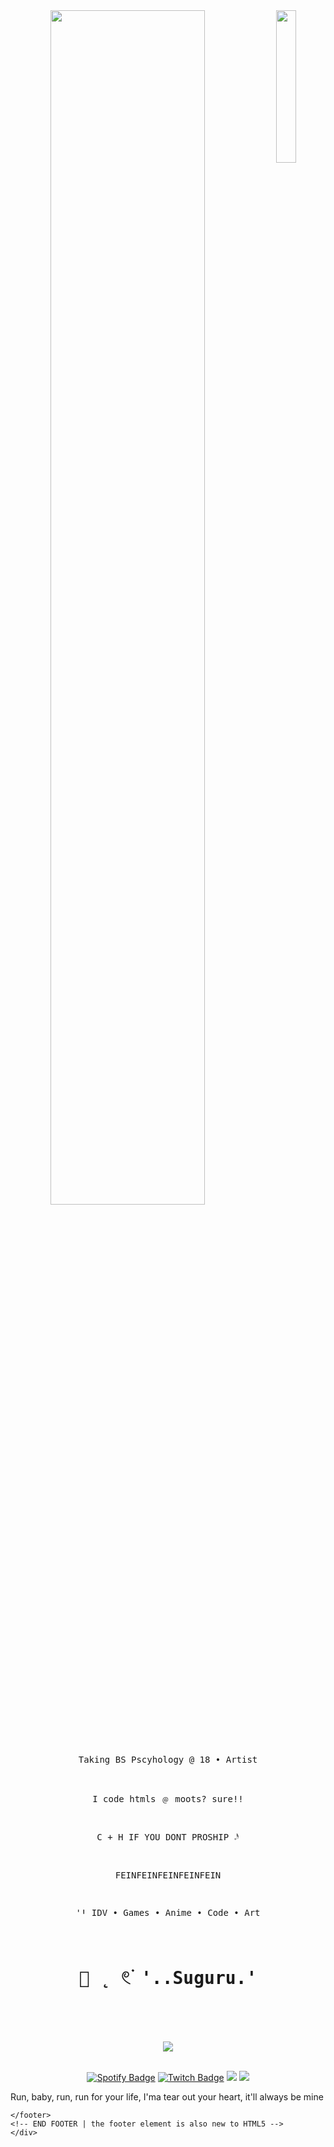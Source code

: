 <div align="center">
<img src="[https://github.com/innng/innng/assets/26755058/5e0ce0fb-c544-4f8c-a307-5849165746d0](https://tenor.com/view/idv-gif-25559758)" width="25%" align="right" />
<img src="https://readme-typing-svg.demolab.com?font=Inconsolata&weight=500&size=50&duration=4000&pause=300&color=A7A459&center=true&vCenter=true&multiline=true&repeat=false&random=false&width=1300&height=140&lines=Hello+hello;+I'm+Khoi%2C+a+tech+wizard+and+magical+girl+by+daytime+%E2%9C%A9" width="70%" />
<br><br>
<pre>
	
   Taking BS Pscyhology @ 18 • Artist
	
 I code htmls ﹫ moots? sure!!
	    
C + H IF YOU DONT PROSHIP 𝆹𝅥𝅯 
	    
FEINFEINFEINFEINFEIN
	    
ꞌꞋ IDV • Games • Anime • Code • Art
	    
# 🍣 ˛  𓏲࣪  '..Suguru.'
</pre>
<br><br>
<img src="[https://giffiles.alphacoders.com/220/220764.gif](https://media1.tenor.com/m/GOGwxLnE8roAAAAd/idv.gif)" />
<br><br><be>
    
[![Spotify Badge](https://img.shields.io/badge/Spotify-1DB954?logo=spotify&logoColor=fff&style=flat)](https://open.spotify.com/user/31x2una6h6gig7wcczzckylfa7dy)
[![Twitch Badge](https://img.shields.io/badge/Twitch-9146FF?logo=twitch&logoColor=fff&style=flat)](https://www.twitch.tv/khoikonan)
[![](https://img.shields.io/badge/osu!-ff66ab)](https://osu.ppy.sh/users/4606212)
[![](https://img.shields.io/badge/enka.network-69899c)](https://enka.network/u/Inng/1A4HU1/10000069/1985924/)
</div>
			</div><p>Run, baby, run, run for your life, I'ma tear out your heart, it'll always be mine</p><div>
		</div>
	<footer>
		
	</footer>
	<!-- END FOOTER | the footer element is also new to HTML5 -->
	</div>
</body>
</html>
